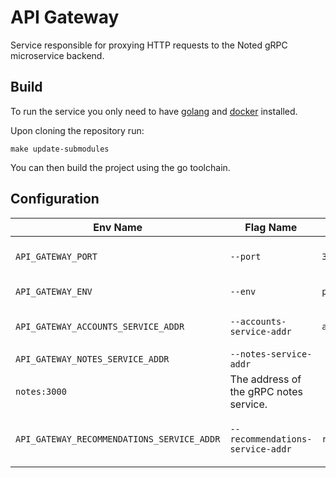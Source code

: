 # API Gateway

Service responsible for proxying HTTP requests to the Noted gRPC microservice backend.

## Build

To run the service you only need to have [golang](https://go.dev) and [docker](https://docs.docker.com/get-docker/) installed.

Upon cloning the repository run:

```
make update-submodules
```

You can then build the project using the go toolchain.

## Configuration

| Env Name                                   | Flag Name                        | Default                | Description                                      |
|--------------------------------------------|----------------------------------|------------------------|--------------------------------------------------|
| `API_GATEWAY_PORT`                         | `--port`                         | `3000`                 | The port the application shall listen on.        |
| `API_GATEWAY_ENV`                          | `--env`                          | `production`           | Either `production` or `development`.            |
| `API_GATEWAY_ACCOUNTS_SERVICE_ADDR`        | `--accounts-service-addr`        | `accounts:3000`        | The address of the gRPC accounts service.        |
| `API_GATEWAY_NOTES_SERVICE_ADDR` | `--notes-service-addr` | 
`notes:3000` | The address of the gRPC notes service. |
| `API_GATEWAY_RECOMMENDATIONS_SERVICE_ADDR` | `--recommendations-service-addr` | `recommendations:3000` | The address of the gRPC recommendations service. |
